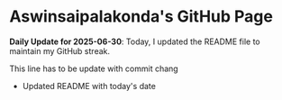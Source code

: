 # Aswinsaipalakonda's GitHub Page



**Daily Update for 2025-06-30**: Today, I updated the README file to maintain my GitHub streak.

This line has to be update with commit chang
 - Updated README with today's date
